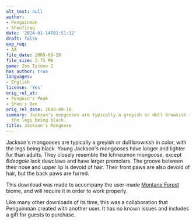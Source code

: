 ```yaml
---
alt_text: null
author:
- Penguinman
- ShenTirag
date: '2024-01-14T01:51:12'
draft: false
exp_req:
- AA
file_date: 2009-09-10
file_size: 2.75 MB
game: Zoo Tycoon 2
has_author: true
languages:
- English
license: 'Yes'
orig_rel_at:
- Penguin's Peak
- Shen's Den
orig_rel_date: 2009-09-10
summary: Jackson's mongooses are typically a greyish or dull brownish in color, with
  the legs being black.
title: Jackson's Mongoose
---
```

Jackson's mongooses are typically a greyish or dull brownish in color, with the legs being black. Young Jackson's mongooses have longer and lighter fur than adults. They closely resemble the Ichneumon mongoose, except *Bdeogale* lack dewclaws and have larger premolars. The groove between their nose and upper lip is devoid of hair. Their front paws are also devoid of hair, but the back paws are furred.

This download was made to accompany the user-made [Montane Forest](<https://www.zooberry.org/mods/zt2/biomes/montane-forest/>) biome, and will require it in order to work properly.

Like many other downloads of its time, this was a collaboration that Penguinman created with another user. It has no known issues and includes a gift for guests to purchase.